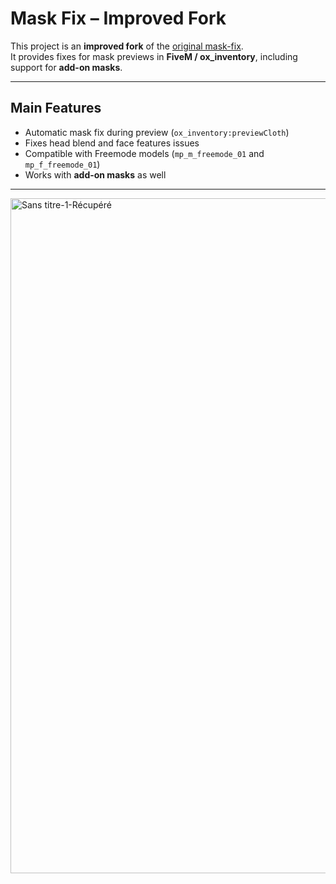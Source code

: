 # Mask Fix – Improved Fork

This project is an **improved fork** of the [original mask-fix](https://github.com/FuTTiiZ/mask-fix).  
It provides fixes for mask previews in **FiveM / ox_inventory**, including support for **add-on masks**.

---

## Main Features

- Automatic mask fix during preview (`ox_inventory:previewCloth`)  
- Fixes head blend and face features issues  
- Compatible with Freemode models (`mp_m_freemode_01` and `mp_f_freemode_01`)  
- Works with **add-on masks** as well

---

<img width="1920" height="1080" alt="Sans titre-1-Récupéré" src="https://github.com/user-attachments/assets/62a63241-5641-48fd-aa41-67612abbf80b" />
